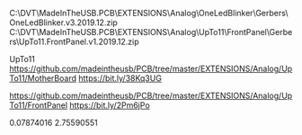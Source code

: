 
C:\DVT\MadeInTheUSB.PCB\EXTENSIONS\Analog\OneLedBlinker\Gerbers\OneLedBlinker.v3.2019.12.zip
C:\DVT\MadeInTheUSB.PCB\EXTENSIONS\Analog\UpTo11\FrontPanel\Gerbers\UpTo11.FrontPanel.v1.2019.12.zip


UpTo11
https://github.com/madeintheusb/PCB/tree/master/EXTENSIONS/Analog/UpTo11/MotherBoard
https://bit.ly/38Kq3UG

https://github.com/madeintheusb/PCB/tree/master/EXTENSIONS/Analog/UpTo11/FrontPanel
https://bit.ly/2Pm6jPo

0.07874016
2.75590551